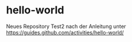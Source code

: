 # hello-world

Neues  Repository Test2 nach der Anleitung unter https://guides.github.com/activities/hello-world/
